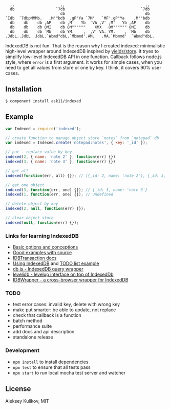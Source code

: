 ```

  ,,                    ,,                                   ,,
  db                  `7db                                 `7db
                        db                                   db
`Idb  `7dbpMMMb.   ,M""bdb  .gP"Ya `7M'   `MF'.gP"Ya    ,M""bdb
  db    db    db ,AP    db ,M'   Yb  `VA ,V' ,M'   Yb ,AP    db
  db    db    db 8MI    db 8M""""""    XMX   8M"""""" 8MI    db
  db    db    db `Mb    db YM.    ,  ,V' VA. YM.    , `Mb    db
.JdbL..JdbL  JdbL.`Wbmd"dbL.`Mbmmd'.AM.   .MA.`Mbmmd'  `Wbmd"dbL.

```

IndexedDB is not fun. That is the reason why I created indexed: minimalistic high-level wrapper around IndexedDB inspired by [yields/store](https://github.com/yields/store). It tryes to simplify low-level IndexedDB API in one function. Callback follows node.js style, where `error` is a first argument. It works for simple cases, when you need to get all values from store or one by key. I think, it covers 90% use-cases.

## Installation

    $ component install ask11/indexed

## Example

```js
var Indexed = require('indexed');

// create function to manage object store `notes` from `notepad` db
var indexed = Indexed.create('notepad:notes', { key: '_id' });

// put - replace value by key
indexed(2, { name: 'note 2' }, function(err) {})
indexed(3, { name: 'note 3' }, function(err) {})

// get all
indexed(function(err, all) {}); // [{_id: 2, name: 'note 2'}, {_id: 3, name: 'note 3'}]

// get one object
indexed(3, function(err, one) {}); // {_id: 3, name: 'note 3'}
indexed(1, function(err, one) {}); // undefined

// delete object by key
indexed(2, null, function(err) {});

// clear object store
indexed(null, function(err) {});
```

### Links for learning IndexedDB

  - [Basic options and conceptions](https://developer.mozilla.org/en-US/docs/IndexedDB/Basic_Concepts_Behind_IndexedDB)
  - [Good examples with source](http://nparashuram.com/trialtool/index.html#example=/IndexedDB/trialtool/webkitIndexedDB.html&selected=#prereq&)
  - [IDBTransaction docs](https://developer.mozilla.org/en-US/docs/IndexedDB/IDBTransaction)
  - [Using IndexedDB](https://developer.mozilla.org/en-US/docs/IndexedDB/Using_IndexedDB) and [TODO list example](http://www.html5rocks.com/en/tutorials/indexeddb/todo/)
  - [db.js - IndexedDB query wrapper](https://github.com/aaronpowell/db.js)
  - [levelidb - levelup interface on top of IndexedDb](https://github.com/Raynos/levelidb)
  - [IDBWrapper - a cross-browser wrapper for IndexedDB](https://github.com/jensarps/IDBWrapper)

### TODO

  - test error cases: invalid key, delete with wrong key
  - make put smarter: be able to update, not replace
  - check that callback is a function
  - batch method
  - performance suite
  - add docs and api description
  - standalone release

### Development

  - `npm install` to install dependencies
  - `npm test` to ensure that all tests pass
  - `npm start` to run local mocha test server and watcher

## License

  Aleksey Kulikov, MIT
